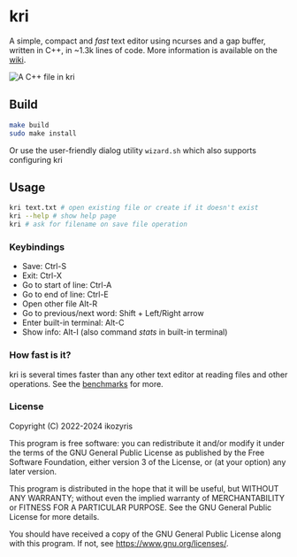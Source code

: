 # kri
<!--[![C/C++ CI](https://github.com/ikozyris/kri/actions/workflows/c-cpp.yml/badge.svg)](https://github.com/ikozyris/kri/actions/workflows/c-cpp.yml)-->
A simple, compact and *fast* text editor using ncurses and a gap buffer, written in C++, in ~1.3k lines of code.
More information is available on the [wiki](https://github.com/ikozyris/kri/wiki).

![A C++ file in kri](https://github.com/ikozyris/kri/assets/80053394/8fa12952-272f-41e0-9535-0a77f3652286)

## Build
```sh
make build
sudo make install
```

Or use the user-friendly dialog utility `wizard.sh`
which also supports configuring kri

## Usage
```sh
kri text.txt # open existing file or create if it doesn't exist
kri --help # show help page
kri # ask for filename on save file operation
```

### Keybindings
* Save: Ctrl-S
* Exit: Ctrl-X
* Go to start of line: Ctrl-A
* Go to end of line: Ctrl-E
* Open other file Alt-R
* Go to previous/next word: Shift + Left/Right arrow
* Enter built-in terminal: Alt-C
* Show info: Alt-I (also command _stats_ in built-in terminal)

### How fast is it?
kri is several times faster than any other text editor at reading files and other operations.
See the [benchmarks](https://github.com/ikozyris/kri/wiki/Performance-&-Benchmarks) for more.

### License

Copyright (C) 2022-2024  ikozyris

This program is free software: you can redistribute it and/or modify
it under the terms of the GNU General Public License as published by
the Free Software Foundation, either version 3 of the License, or
(at your option) any later version.

This program is distributed in the hope that it will be useful,
but WITHOUT ANY WARRANTY; without even the implied warranty of
MERCHANTABILITY or FITNESS FOR A PARTICULAR PURPOSE.  See the
GNU General Public License for more details.

You should have received a copy of the GNU General Public License
along with this program.  If not, see <https://www.gnu.org/licenses/>.

